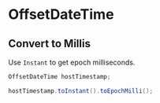 # OffsetDateTime

## Convert to Millis

Use `Instant` to get epoch milliseconds.

```java
OffsetDateTime hostTimestamp;

hostTimestamp.toInstant().toEpochMilli();
```